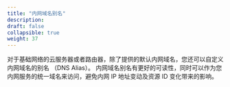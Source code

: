 ```yaml
---
title: "内网域名别名"
description: 
draft: false
collapsible: true
weight: 37
---
```


对于基础网络的云服务器或者路由器，除了提供的默认内网域名，您还可以自定义内网域名的别名 （DNS Alias）。 内网域名别名有更好的可读性，同时可以作为您内网服务的统一域名来访问，避免内网 IP 地址变动及资源 ID 变化带来的影响。
